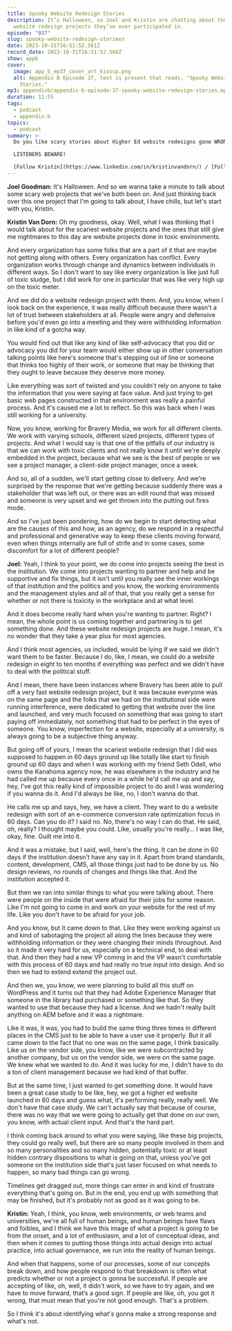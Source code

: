```yaml
---
title: Spooky Website Redesign Stories
description: It’s Halloween, so Joel and Kristin are chatting about the scariest
  website redesign projects they’ve ever participated in.
episode: "037"
slug: spooky-website-redesign-storiees
date: 2023-10-31T16:51:52.561Z
record_date: 2023-10-31T16:51:52.568Z
show: appb
cover:
  image: app_b_ep37_cover_art_kioscp.png
  alt: Appendix B Episode 37, text is present that reads, "Spooky Website Redesign
    Stories."
mp3: appendixb/appendix-b-episode-37-spooky-website-redesign-stories.mp3
duration: 11:55
tags:
  - podcast
  - appendix-b
topics:
  - podcast
summary: >-
  Do you like scary stories about Higher Ed website redesigns gone WRONG?!? On this Halloween-themed episode, Joel and Kristin reveal projects that chilled them to their bones…

  LISTENERS BEWARE!

  [Follow Kristin](https://www.linkedin.com/in/kristinvandorn/) / [Follow Joel](https://linkedin.com/in/joelgoodman/) / [Follow Bravery on LinkedIn](https://www.linkedin.com/company/bravery-media/)
---
```

**Joel Goodman:**
It's Halloween. And so we wanna take a minute to talk about some scary web projects that we've both been on. And just thinking back over this one project that I'm going to talk about, I have chills, but let's start with you, Kristin.

**Kristin Van Dorn:**
Oh my goodness, okay. Well, what I was thinking that I would talk about for the scariest website projects and the ones that still give me nightmares to this day are website projects done in toxic environments. 

And every organization has some folks that are a part of it that are maybe not getting along with others. Every organization has conflict. Every organization works through change and dynamics between individuals in different ways. So I don't want to say like every organization is like just full of toxic sludge, but I did work for one in particular that was like very high up on the toxic meter. 

And we did do a website redesign project with them. And, you know, when I look back on the experience, it was really difficult because there wasn't a lot of trust between stakeholders at all. People were angry and defensive before you'd even go into a meeting and they were withholding information in like kind of a gotcha way. 

You would find out that like any kind of like self-advocacy that you did or advocacy you did for your team would either show up in other conversation talking points like here's someone that's stepping out of line or someone that thinks too highly of their work, or someone that may be thinking that they ought to leave because they deserve more money. 

Like everything was sort of twisted and you couldn't rely on anyone to take the information that you were saying at face value. And just trying to get basic web pages constructed in that environment was really a painful process. And it's caused me a lot to reflect. So this was back when I was still working for a university.

Now, you know, working for Bravery Media, we work for all different clients. We work with varying schools, different sized projects, different types of projects. And what I would say is that one of the pitfalls of our industry is that we can work with toxic clients and not really know it until we're deeply embedded in the project, because what we see is the best of people or we see a project manager, a client-side project manager, once a week. 

And so, all of a sudden, we'll start getting close to delivery. And we're surprised by the response that we're getting because suddenly there was a stakeholder that was left out, or there was an edit round that was missed and someone is very upset and we get thrown into the putting out fires mode. 

And so I've just been pondering, how do we begin to start detecting what are the causes of this and how, as an agency, do we respond in a respectful and professional and generative way to keep these clients moving forward, even when things internally are full of strife and in some cases, some discomfort for a lot of different people?

**Joel:**
Yeah, I think to your point, we do come into projects seeing the best in the institution. We come into projects wanting to partner and help and be supportive and fix things, but it isn't until you really see the inner workings of that institution and the politics and you know, the working environments and the management styles and all of that, that you really get a sense for whether or not there is toxicity in the workplace and at what level. 

And it does become really hard when you're wanting to partner. Right? I mean, the whole point is us coming together and partnering is to get something done. And these website redesign projects are huge. I mean, it's no wonder that they take a year plus for most agencies. 

And I think most agencies, us included, would be lying if we said we didn't want them to be faster. Because I do, like, I mean, we could do a website redesign in eight to ten months if everything was perfect and we didn't have to deal with the political stuff. 

And I mean, there have been instances where Bravery has been able to pull off a very fast website redesign project, but it was because everyone was on the same page and the folks that we had on the institutional side were running interference, were dedicated to getting that website over the line and launched, and very much focused on something that was going to start paying off immediately, not something that had to be perfect in the eyes of someone. You know, imperfection for a website, especially at a university, is always going to be a subjective thing anyway. 

But going off of yours, I mean the scariest website redesign that I did was supposed to happen in 60 days ground up like totally like start to finish ground up 60 days and when I was working with my friend Seth Odell, who owns the Kanahoma agency now, he was elsewhere in the industry and he had called me up because every once in a while he'd call me up and say, hey, I've got this really kind of impossible project to do and I was wondering if you wanna do it. And I'd always be like, no, I don't wanna do that. 

He calls me up and says, hey, we have a client. They want to do a website redesign with sort of an e-commerce conversion rate optimization focus in 60 days. Can you do it? I said no. No, there's no way I can do that. He said, oh, really? I thought maybe you could. Like, usually you're really... I was like, okay, fine. Guilt me into it. 

And it was a mistake, but I said, well, here's the thing. It can be done in 60 days if the institution doesn't have any say in it. Apart from brand standards, content, development, CMS, all those things just had to be done by us. No design reviews, no rounds of changes and things like that. And the institution accepted it.

But then we ran into similar things to what you were talking about. There were people on the inside that were afraid for their jobs for some reason. Like I'm not going to come in and work on your website for the rest of my life. Like you don't have to be afraid for your job.

And you know, but it came down to that. Like they were working against us and kind of sabotaging the project all along the lines because they were withholding information or they were changing their minds throughout. And so it made it very hard for us, especially on a technical end, to deal with that. And then they had a new VP coming in and the VP wasn't comfortable with this process of 60 days and had really no true input into design. And so then we had to extend extend the project out. 

And then we, you know, we were planning to build all this stuff on WordPress and it turns out that they had Adobe Experience Manager that someone in the library had purchased or something like that. So they wanted to use that because they had a license. And we hadn't really built anything on AEM before and it was a nightmare. 

Like it was, it was, you had to build the same thing three times in different places in the CMS just to be able to have a user use it properly. But it all came down to the fact that no one was on the same page, I think basically. Like us on the vendor side, you know, like we were subcontracted by another company, but us on the vendor side, we were on the same page. We knew what we wanted to do. And it was lucky for me, I didn't have to do a ton of client management because we had kind of that buffer. 

But at the same time, I just wanted to get something done. It would have been a great case study to be like, hey, we got a higher ed website launched in 60 days and guess what, it's performing really, really well. We don't have that case study. We can't actually say that because of course, there was no way that we were going to actually get that done on our own, you know, with actual client input. And that's the hard part. 

I think coming back around to what you were saying, like these big projects, they could go really well, but there are so many people involved in them and so many personalities and so many hidden, potentially toxic or at least hidden contrary dispositions to what is going on that, unless you've got someone on the institution side that's just laser focused on what needs to happen, so many bad things can go wrong.

Timelines get dragged out, more things can enter in and kind of frustrate everything that's going on. But in the end, you end up with something that may be finished, but it's probably not as good as it was going to be.

**Kristin:**
Yeah, I think, you know, web environments, or web teams and universities, we're all full of human beings, and human beings have flaws and foibles, and I think we have this image of what a project is going to be from the onset, and a lot of enthusiasm, and a lot of conceptual ideas, and then when it comes to putting those things into actual design into actual practice, into actual governance, we run into the reality of human beings. 

And when that happens, some of our processes, some of our concepts break down, and how people respond to that breakdown is often what predicts whether or not a project is gonna be successful. If people are accepting of like, oh, well, it didn't work, so we have to try again, and we have to move forward, that’s a good sign. If people are like, oh, you got it wrong, that must mean that you're not good enough. That's a problem. 

So I think it's about identifying what's gonna make a strong response and what's not.